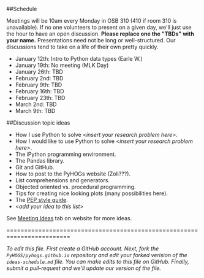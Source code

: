 ##Schedule

Meetings will be 10am every Monday in OSB 310 (410 if room 310 is unavailable). If no one volunteers to present on a given day, we'll just use the hour to have an open discussion. **Please replace one the "TBDs" with your name.** Presentations need not be long or well-structured. Our discussions tend to take on a life of their own pretty quickly.

* January 12th: Intro to Python data types (Earle W.)
* January 19th: No meeting (MLK Day)
* January 26th: TBD
* February 2nd: TBD
* February 9th: TBD
* February 16th: TBD
* February 23th: TBD
* March 2nd: TBD
* March 9th: TBD

##Discussion topic ideas
* How I use Python to solve <*insert your research problem here*\>.
* How I would like to use Python to solve <*insert your research problem here*\>.
* The iPython programming environment.
* The Pandas library.
* Git and GitHub.
* How to post to the PyHOGs website (Zoli???).
* List comprehensions and generators.
* Objected oriented vs. procedural programming.
* Tips for creating nice looking plots (many possibilities here).
* The [PEP style guide](http://legacy.python.org/dev/peps/pep-0008/).
* <*add your idea to this list*\>

See [Meeting Ideas](http://pyhogs.github.io/pages/meeting-ideas.html) tab on website for more ideas.

========================================================================

*To edit this file. First create a GitHub account. Next, fork the `PyHOGS/pyhogs.github.io` repository and edit your forked verision of the `ideas-schedule.md` file. You can make edits to this file on GitHub. Finally, submit a pull-request and we'll update our version of the file.*


